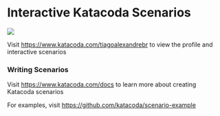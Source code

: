 # Interactive Katacoda Scenarios

[![](http://shields.katacoda.com/katacoda/tiagoalexandrebr/count.svg)](https://www.katacoda.com/tiagoalexandrebr "Get your profile on Katacoda.com")

Visit https://www.katacoda.com/tiagoalexandrebr to view the profile and interactive scenarios

### Writing Scenarios
Visit https://www.katacoda.com/docs to learn more about creating Katacoda scenarios

For examples, visit https://github.com/katacoda/scenario-example
